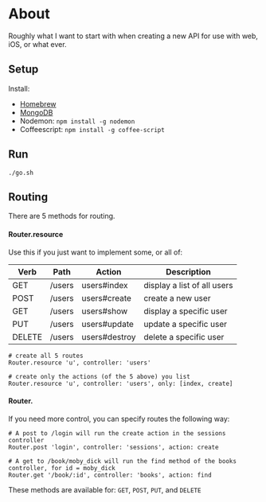 # About
Roughly what I want to start with when creating a new API for use with web, iOS, or what ever.

## Setup
Install:
 * [Homebrew](http://brew.sh/)
 * [MongoDB](http://docs.mongodb.org/manual/tutorial/install-mongodb-on-os-x/)
 * Nodemon: `npm install -g nodemon`
 * Coffeescript: `npm install -g coffee-script`

## Run
`./go.sh`

## Routing
There are 5 methods for routing.

#### Router.resource
Use this if you just want to implement some, or all of:

|Verb   |Path   	|Action   	   |Description |
|---	  |---	    |---	         |---	|
|GET   	|/users   |users#index   |display a list of all users |
|POST   |/users   |users#create  |create a new user   	      |
|GET   	|/users   |users#show    |display a specific user   	|
|PUT    |/users   |users#update  |update a specific user      |
|DELETE |/users   |users#destroy |delete a specific user   	  | 

```
# create all 5 routes
Router.resource 'u', controller: 'users' 

# create only the actions (of the 5 above) you list
Router.resource 'u', controller: 'users', only: [index, create] 
```

#### Router.<verb>
If you need more control, you can specify routes the following way:

```
# A post to /login will run the create action in the sessions controller
Router.post 'login', controller: 'sessions', action: create

# A get to /book/moby_dick will run the find method of the books controller, for id = moby_dick
Router.get '/book/:id', controller: 'books', action: find
```

These methods are available for: `GET`, `POST`, `PUT`, and `DELETE`
